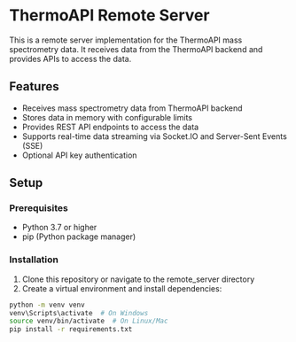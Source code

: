 # ThermoAPI Remote Server

This is a remote server implementation for the ThermoAPI mass spectrometry data. It receives data from the ThermoAPI backend and provides APIs to access the data.

## Features

- Receives mass spectrometry data from ThermoAPI backend
- Stores data in memory with configurable limits
- Provides REST API endpoints to access the data
- Supports real-time data streaming via Socket.IO and Server-Sent Events (SSE)
- Optional API key authentication

## Setup

### Prerequisites

- Python 3.7 or higher
- pip (Python package manager)

### Installation

1. Clone this repository or navigate to the remote_server directory
2. Create a virtual environment and install dependencies:

```bash
python -m venv venv
venv\Scripts\activate  # On Windows
source venv/bin/activate  # On Linux/Mac
pip install -r requirements.txt